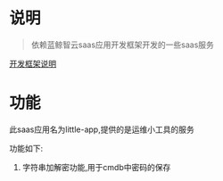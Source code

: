 # 说明
> 依赖蓝鲸智云saas应用开发框架开发的一些saas服务

[开发框架说明](https://github.com/meitangyanyan/bk-saas/blob/master/README_bk)

# 功能
此saas应用名为little-app,提供的是运维小工具的服务

功能如下:
   1. 字符串加解密功能,用于cmdb中密码的保存


